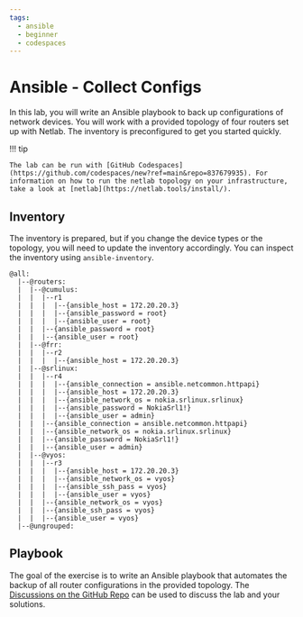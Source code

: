 ```yaml
---
tags:
  - ansible
  - beginner
  - codespaces
---
```


# Ansible - Collect Configs


In this lab, you will write an Ansible playbook to back up configurations of network devices. You will work with a provided topology of four routers set up with Netlab. The inventory is preconfigured to get you started quickly.

!!! tip

    The lab can be run with [GitHub Codespaces](https://github.com/codespaces/new?ref=main&repo=837679935). For information on how to run the netlab topology on your infrastructure, take a look at [netlab](https://netlab.tools/install/).

## Inventory

The inventory is prepared, but if you change the device types or the topology, you will need to update the inventory accordingly. You can inspect the inventory using `ansible-inventory`.

``` title="ansible-inventory -i inventory.yaml --graph --vars"
@all:
  |--@routers:
  |  |--@cumulus:
  |  |  |--r1
  |  |  |  |--{ansible_host = 172.20.20.3}
  |  |  |  |--{ansible_password = root}
  |  |  |  |--{ansible_user = root}
  |  |  |--{ansible_password = root}
  |  |  |--{ansible_user = root}
  |  |--@frr:
  |  |  |--r2
  |  |  |  |--{ansible_host = 172.20.20.3}
  |  |--@srlinux:
  |  |  |--r4
  |  |  |  |--{ansible_connection = ansible.netcommon.httpapi}
  |  |  |  |--{ansible_host = 172.20.20.3}
  |  |  |  |--{ansible_network_os = nokia.srlinux.srlinux}
  |  |  |  |--{ansible_password = NokiaSrl1!}
  |  |  |  |--{ansible_user = admin}
  |  |  |--{ansible_connection = ansible.netcommon.httpapi}
  |  |  |--{ansible_network_os = nokia.srlinux.srlinux}
  |  |  |--{ansible_password = NokiaSrl1!}
  |  |  |--{ansible_user = admin}
  |  |--@vyos:
  |  |  |--r3
  |  |  |  |--{ansible_host = 172.20.20.3}
  |  |  |  |--{ansible_network_os = vyos}
  |  |  |  |--{ansible_ssh_pass = vyos}
  |  |  |  |--{ansible_user = vyos}
  |  |  |--{ansible_network_os = vyos}
  |  |  |--{ansible_ssh_pass = vyos}
  |  |  |--{ansible_user = vyos}
  |--@ungrouped:
```

## Playbook

The goal of the exercise is to write an Ansible playbook that automates the backup of all router configurations in the provided topology. The [Discussions on the GitHub Repo](https://github.com/NetAutLabs/ansible_collect_configs/discussions) can be used to discuss the lab and your solutions. 
